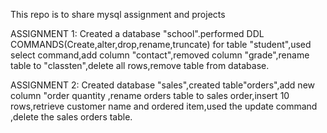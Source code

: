 This repo is to share mysql assignment and projects

ASSIGNMENT 1: Created a database "school".performed DDL COMMANDS(Create,alter,drop,rename,truncate) for table "student",used select command,add column "contact",removed column "grade",rename table to "classten",delete all rows,remove table from database.

ASSIGNMENT 2: Created database "sales",created table"orders",add new column "order quantity ,rename orders table to sales order,insert 10 rows,retrieve customer name and ordered item,used the update command ,delete the sales orders table.
